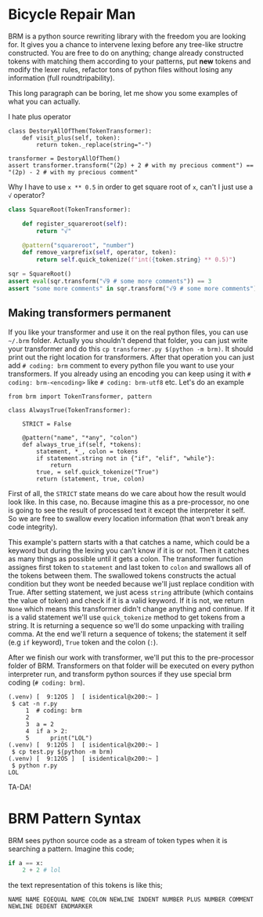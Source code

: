 # Bicycle Repair Man
BRM is a python source rewriting library with the freedom you are looking for. It gives you a chance to intervene lexing before any tree-like structre constructed. You are free to do on anything; change already constructed tokens with matching them according to your patterns, put **new** tokens and modify the lexer rules, refactor tons of python files without losing any information (full roundtripability).


This long paragraph can be boring, let me show you some examples of what you can actually.


I hate plus operator
```
class DestoryAllOfThem(TokenTransformer):
    def visit_plus(self, token):
        return token._replace(string="-")

transformer = DestoryAllOfThem()
assert transformer.transform("(2p) + 2 # with my precious comment") == "(2p) - 2 # with my precious comment"
```

Why I have to use `x ** 0.5` in order to get square root of `x`, can't I just use a `√` operator?
```py
class SquareRoot(TokenTransformer):

    def register_squareroot(self):
        return "√"

    @pattern("squareroot", "number")
    def remove_varprefix(self, operator, token):
        return self.quick_tokenize(f"int({token.string} ** 0.5)")

sqr = SquareRoot()
assert eval(sqr.transform("√9 # some more comments")) == 3
assert "some more comments" in sqr.transform("√9 # some more comments")
```

## Making transformers permanent
If you like your transformer and use it on the real python files, you can use `~/.brm` folder. Actually you shouldn't depend that folder, you can just write your transformer and do this `cp transformer.py $(python -m brm)`. It should print out the right location for transformers. After that operation you can just add `# coding: brm` comment to every python file you want to use your transformers. If you already using an encoding you can keep using it with `# coding: brm-<encoding>` like `# coding: brm-utf8` etc. Let's do an example

```
from brm import TokenTransformer, pattern

class AlwaysTrue(TokenTransformer):

    STRICT = False

    @pattern("name", "*any", "colon")
    def always_true_if(self, *tokens):
        statement, *_, colon = tokens
        if statement.string not in {"if", "elif", "while"}:
            return
        true, = self.quick_tokenize("True")
        return (statement, true, colon)

```
First of all, the `STRICT` state means do we care about how the result would look like. In this case, no. Because imagine this as a pre-processor, no one is going to see the result of processed text it except the interpreter it self. So we are free to swallow every location information (that won't break any code integrity).


This example's pattern starts with a  that catches a name, which could be a keyword but during the lexing you can't know if it is or not. Then it catches as many things as possible until it gets a colon. The transformer function assignes first token to `statement` and last token to `colon` and swallows all of the tokens between them. The swallowed tokens constructs the actual condition but they wont be needed because we'll just replace condition with True. After setting statement, we just acess `string` attribute (which contains the value of token) and check if it is a valid keyword. If it is not, we return `None` which means this transformer didn't change anything and continue. If it is a valid statement we'll use `quick_tokenize` method to get tokens from a string. It is returning a sequence so we'll do some unpacking with trailing comma. At the end we'll return a sequence of tokens; the statement it self (e.g `if` keyword), `True` token and the colon (`:`).


After we finish our work with transformer, we'll put this to the pre-processor folder of BRM. Transformers on that folder will be executed on every python interpreter run, and transform python sources if they use special brm coding (`# coding: brm`).

```
(.venv) [  9:12ÖS ]  [ isidentical@x200:~ ]
 $ cat -n r.py
     1  # coding: brm
     2
     3  a = 2
     4  if a > 2:
     5      print("LOL")
(.venv) [  9:12ÖS ]  [ isidentical@x200:~ ]
 $ cp test.py $(python -m brm)
(.venv) [  9:12ÖS ]  [ isidentical@x200:~ ]
 $ python r.py
LOL
```

TA-DA!

# BRM Pattern Syntax
BRM sees python source code as a stream of token types when it is searching a pattern. Imagine this code;
```py
if a == x:
    2 + 2 # lol
```
the text representation of this tokens is like this;
```
NAME NAME EQEQUAL NAME COLON NEWLINE INDENT NUMBER PLUS NUMBER COMMENT NEWLINE DEDENT ENDMARKER
```
